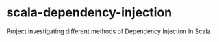 # scala-dependency-injection

Project investigating different methods of Dependency Injection in Scala.
